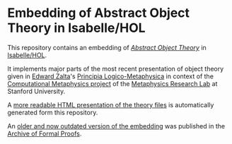 # Embedding of Abstract Object Theory in Isabelle/HOL

This repository contains an embedding of [_Abstract Object Theory_](http://mally.stanford.edu/theory.html)
in [Isabelle/HOL](https://isabelle.in.tum.de).

It implements major parts of the most recent presentation of object theory given in [Edward Zalta](https://mally.stanford.edu/zalta.html)'s
[Principia Logico-Metaphysica](https://mally.stanford.edu/principia.pdf) in context of the
[Computational Metaphysics project](https://mally.stanford.edu/cm/) of the
[Metaphysics Research Lab](https://mally.stanford.edu/) at Stanford University.

A [more readable HTML presentation of the theory files](https://aot.ekpyron.org/) is
automatically generated form this repository.

An [older and now outdated version of the embedding](https://www.isa-afp.org/entries/PLM.html)
was published in the [Archive of Formal Proofs](https://www.isa-afp.org/).
